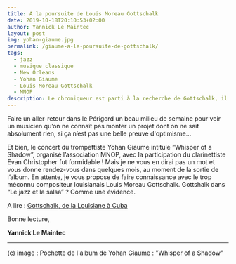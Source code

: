 ```yaml
---
title: A la poursuite de Louis Moreau Gottschalk
date: 2019-10-18T20:10:53+02:00
author: Yannick Le Maintec
layout: post
img: yohan-giaume.jpg
permalink: /giaume-a-la-poursuite-de-gottschalk/
tags:
  - jazz
  - musique classique
  - New Orleans
  - Yohan Giaume
  - Louis Moreau Gottschalk
  - MNOP
description: Le chroniqueur est parti à la recherche de Gottschalk, il a trouvé Giaume.
---
```


Faire un aller-retour dans le Périgord un beau milieu de semaine pour voir un musicien qu&#8217;on ne connaît pas monter un projet dont on ne sait absolument rien, si ça n&#8217;est pas une belle preuve d'optimisme&#8230;

Et bien, le concert du trompettiste Yohan Giaume intitulé &#8220;Whisper of a Shadow&#8221;, organisé l&#8217;association MNOP, avec la participation du clarinettiste Evan Christopher fut formidable ! Mais je ne vous en dirai pas un mot et vous donne rendez-vous dans quelques mois, au moment de la sortie de l&#8217;album. En attente, je vous propose de faire connaissance avec le trop méconnu compositeur louisianais Louis Moreau Gottschalk. Gottshalk dans &#8220;Le jazz et la salsa&#8221; ? Comme une évidence.

A lire : [Gottschalk, de la Louisiane à Cuba](https://www.lemonde.fr/le-jazz-et-la-salsa/article/2019/10/01/gottschalk-de-la-louisiane-a-cuba_6013731_5324427.html)

Bonne lecture,

**Yannick Le Maintec**

---
(c) image : Pochette de l'album de Yohan Giaume : "Whisper of a Shadow"
